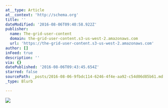 ```yaml
---
at__type: Article
at__context: 'http://schema.org'
title: ''
dateModified: '2016-08-06T09:40:58.922Z'
publisher:
  name: The-grid-user-content
  domain: the-grid-user-content.s3-us-west-2.amazonaws.com
  url: 'https://the-grid-user-content.s3-us-west-2.amazonaws.com'
author: []
inFeed: true
description: ''
via: {}
datePublished: '2016-08-06T09:43:45.654Z'
starred: false
sourcePath: _posts/2016-08-06-9fbdc114-6246-4f4e-aa92-c54d06d85b61.md
_type: Blurb

---
```

![](https://the-grid-user-content.s3-us-west-2.amazonaws.com/08eccbb3-82b5-42e3-a1de-203a760ad145.jpg)